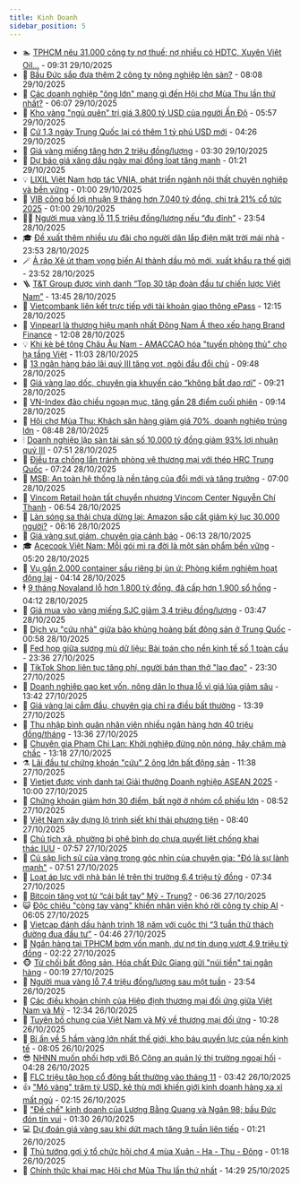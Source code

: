 ```yaml
---
title: Kinh Doanh
sidebar_position: 5
---
```


<!-- dantri-kinh-doanh:START -->
- 🏊 [TPHCM nêu 31.000 công ty nợ thuế; nợ nhiều có HDTC, Xuyên Việt Oil...](https://dantri.com.vn/kinh-doanh/tphcm-neu-31000-cong-ty-no-thue-no-nhieu-co-hdtc-xuyen-viet-oil-20251029153224400.htm) - 09:31 29/10/2025
- 🦆 [Bầu Đức sắp đưa thêm 2 công ty nông nghiệp lên sàn?](https://dantri.com.vn/kinh-doanh/bau-duc-sap-dua-them-2-cong-ty-nong-nghiep-len-san-20251029144755054.htm) - 08:08 29/10/2025
- 🦄 [Các doanh nghiệp &quot;ông lớn&quot; mang gì đến Hội chợ Mùa Thu lần thứ nhất?](https://dantri.com.vn/kinh-doanh/cac-doanh-nghiep-ong-lon-mang-gi-den-hoi-cho-mua-thu-lan-thu-nhat-20251028235335265.htm) - 06:07 29/10/2025
- 🌝 [Kho vàng &quot;ngủ quên&quot; trị giá 3.800 tỷ USD của người Ấn Độ](https://dantri.com.vn/kinh-doanh/kho-vang-ngu-quen-tri-gia-3800-ty-usd-cua-nguoi-an-do-20251029115313236.htm) - 05:57 29/10/2025
- 💃 [Cứ 1,3 ngày Trung Quốc lại có thêm 1 tỷ phú USD mới](https://dantri.com.vn/kinh-doanh/cu-13-ngay-trung-quoc-lai-co-them-1-ty-phu-usd-moi-20251029101258149.htm) - 04:26 29/10/2025
- 🦏 [Giá vàng miếng tăng hơn 2 triệu đồng/lượng](https://dantri.com.vn/kinh-doanh/gia-vang-mieng-tang-hon-2-trieu-dongluong-20251029093141439.htm) - 03:30 29/10/2025
- 🦩 [Dự báo giá xăng dầu ngày mai đồng loạt tăng mạnh](https://dantri.com.vn/kinh-doanh/du-bao-gia-xang-dau-ngay-mai-dong-loat-tang-manh-20251029010034204.htm) - 01:21 29/10/2025
- 💡 [LIXIL Việt Nam hợp tác VNIA, phát triển ngành nội thất chuyên nghiệp và bền vững](https://dantri.com.vn/kinh-doanh/lixil-viet-nam-hop-tac-vnia-phat-trien-nganh-noi-that-chuyen-nghiep-va-ben-vung-20251028215217411.htm) - 01:00 29/10/2025
- 🌊 [VIB công bố lợi nhuận 9 tháng hơn 7.040 tỷ đồng, chi trả 21% cổ tức 2025](https://dantri.com.vn/kinh-doanh/vib-cong-bo-loi-nhuan-9-thang-hon-7040-ty-dong-chi-tra-21-co-tuc-2025-20251028201535342.htm) - 01:00 29/10/2025
- 🧑‍💻 [Người mua vàng lỗ 11,5 triệu đồng/lượng nếu “đu đỉnh”](https://dantri.com.vn/kinh-doanh/nguoi-mua-vang-lo-115-trieu-dongluong-neu-du-dinh-20251029003618367.htm) - 23:54 28/10/2025
- 🎓 [Đề xuất thêm nhiều ưu đãi cho người dân lắp điện mặt trời mái nhà](https://dantri.com.vn/kinh-doanh/de-xuat-them-nhieu-uu-dai-cho-nguoi-dan-lap-dien-mat-troi-mai-nha-20251029003651224.htm) - 23:53 28/10/2025
- 🪄 [Ả rập Xê út tham vọng biến AI thành dầu mỏ mới, xuất khẩu ra thế giới](https://dantri.com.vn/kinh-doanh/a-rap-xe-ut-tham-vong-bien-ai-thanh-dau-mo-moi-xuat-khau-ra-the-gioi-20251028154803526.htm) - 23:52 28/10/2025
- 🪜 [T&amp;T Group được vinh danh “Top 30 tập đoàn đầu tư chiến lược Việt Nam”](https://dantri.com.vn/kinh-doanh/tt-group-duoc-vinh-danh-top-30-tap-doan-dau-tu-chien-luoc-viet-nam-20251028201044061.htm) - 13:45 28/10/2025
- 🦄 [Vietcombank liên kết trực tiếp với tài khoản giao thông ePass](https://dantri.com.vn/kinh-doanh/vietcombank-lien-ket-truc-tiep-voi-tai-khoan-giao-thong-epass-20251028191204896.htm) - 12:15 28/10/2025
- 💯 [Vinpearl là thương hiệu mạnh nhất Đông Nam Á theo xếp hạng Brand Finance](https://dantri.com.vn/kinh-doanh/vinpearl-la-thuong-hieu-manh-nhat-dong-nam-a-theo-xep-hang-brand-finance-20251028181351324.htm) - 12:08 28/10/2025
- 💡 [Khi kè bê tông Châu Âu Nam - AMACCAO hóa &quot;tuyến phòng thủ&quot; cho hạ tầng Việt](https://dantri.com.vn/kinh-doanh/khi-ke-be-tong-chau-au-nam-amaccao-hoa-tuyen-phong-thu-cho-ha-tang-viet-20251028174033450.htm) - 11:03 28/10/2025
- 🧰 [13 ngân hàng báo lãi quý III tăng vọt, ngôi đầu đổi chủ](https://dantri.com.vn/kinh-doanh/13-ngan-hang-bao-lai-quy-iii-tang-vot-ngoi-dau-doi-chu-20251028160725018.htm) - 09:48 28/10/2025
- 🎊 [Giá vàng lao dốc, chuyên gia khuyến cáo “không bắt dao rơi”](https://dantri.com.vn/kinh-doanh/gia-vang-lao-doc-chuyen-gia-khuyen-cao-khong-bat-dao-roi-20251028155728354.htm) - 09:21 28/10/2025
- 🔭 [VN-Index đảo chiều ngoạn mục, tăng gần 28 điểm cuối phiên](https://dantri.com.vn/kinh-doanh/vn-index-dao-chieu-ngoan-muc-tang-gan-28-diem-cuoi-phien-20251028160043540.htm) - 09:14 28/10/2025
- 💼 [Hội chợ Mùa Thu: Khách săn hàng giảm giá 70%, doanh nghiệp trúng lớn](https://dantri.com.vn/kinh-doanh/hoi-cho-mua-thu-khach-san-hang-giam-gia-70-doanh-nghiep-trung-lon-20251028152202628.htm) - 08:48 28/10/2025
- 🕯 [Doanh nghiệp lập sàn tài sản số 10.000 tỷ đồng giảm 93% lợi nhuận quý III](https://dantri.com.vn/kinh-doanh/doanh-nghiep-lap-san-tai-san-so-10000-ty-dong-giam-93-loi-nhuan-quy-iii-20251028142914068.htm) - 07:51 28/10/2025
- 🫣 [Điều tra chống lẩn tránh phòng vệ thương mại với thép HRC Trung Quốc](https://dantri.com.vn/kinh-doanh/dieu-tra-chong-lan-tranh-phong-ve-thuong-mai-voi-thep-hrc-trung-quoc-20251028140635238.htm) - 07:24 28/10/2025
- 🤠 [MSB: An toàn hệ thống là nền tảng của đổi mới và tăng trưởng](https://dantri.com.vn/kinh-doanh/msb-an-toan-he-thong-la-nen-tang-cua-doi-moi-va-tang-truong-20251028120317219.htm) - 07:00 28/10/2025
- 🌈 [Vincom Retail hoàn tất chuyển nhượng Vincom Center Nguyễn Chí Thanh](https://dantri.com.vn/kinh-doanh/vincom-retail-hoan-tat-chuyen-nhuong-vincom-center-nguyen-chi-thanh-20251028133306209.htm) - 06:54 28/10/2025
- 🦅 [Làn sóng sa thải chưa dừng lại: Amazon sắp cắt giảm kỷ lục 30.000 người?](https://dantri.com.vn/kinh-doanh/lan-song-sa-thai-chua-dung-lai-amazon-sap-cat-giam-ky-luc-30000-nguoi-20251028123838704.htm) - 06:16 28/10/2025
- 🌁 [Giá vàng sụt giảm, chuyên gia cảnh báo](https://dantri.com.vn/kinh-doanh/gia-vang-sut-giam-chuyen-gia-canh-bao-20251028121018589.htm) - 06:13 28/10/2025
- 🎓 [Acecook Việt Nam: Mỗi gói mì ra đời là một sản phẩm bền vững](https://dantri.com.vn/kinh-doanh/acecook-viet-nam-moi-goi-mi-ra-doi-la-mot-san-pham-ben-vung-20251028115953527.htm) - 05:20 28/10/2025
- 📝 [Vụ gần 2.000 container sầu riêng bị ùn ứ: Phòng kiểm nghiệm hoạt động lại](https://dantri.com.vn/kinh-doanh/vu-gan-2000-container-sau-rieng-bi-un-u-phong-kiem-nghiem-hoat-dong-lai-20251027182519348.htm) - 04:14 28/10/2025
- 🕴 [9 tháng Novaland lỗ hơn 1.800 tỷ đồng, đã cấp hơn 1.900 sổ hồng](https://dantri.com.vn/kinh-doanh/9-thang-novaland-lo-hon-1800-ty-dong-da-cap-hon-1900-so-hong-20251028103342322.htm) - 04:12 28/10/2025
- 🧰 [Giá mua vào vàng miếng SJC giảm 3,4 triệu đồng/lượng](https://dantri.com.vn/kinh-doanh/gia-mua-vao-vang-mieng-sjc-giam-34-trieu-dongluong-20251028072816224.htm) - 03:47 28/10/2025
- 🤖 [Dịch vụ &quot;cứu nhà&quot; giữa bão khủng hoảng bất động sản ở Trung Quốc](https://dantri.com.vn/kinh-doanh/dich-vu-cuu-nha-giua-bao-khung-hoang-bat-dong-san-o-trung-quoc-20251027155527714.htm) - 00:58 28/10/2025
- 🤠 [Fed họp giữa sương mù dữ liệu: Bài toán cho nền kinh tế số 1 toàn cầu](https://dantri.com.vn/kinh-doanh/fed-hop-giua-suong-mu-du-lieu-bai-toan-cho-nen-kinh-te-so-1-toan-cau-20251027213521395.htm) - 23:36 27/10/2025
- 🌮 [TikTok Shop liên tục tăng phí, người bán than thở &quot;lao đao&quot;](https://dantri.com.vn/kinh-doanh/tiktok-shop-lien-tuc-tang-phi-nguoi-ban-than-tho-lao-dao-20251027233952581.htm) - 23:30 27/10/2025
- 🦄 [Doanh nghiệp gạo kẹt vốn, nông dân lo thua lỗ vì giá lúa giảm sâu](https://dantri.com.vn/kinh-doanh/doanh-nghiep-gao-ket-von-nong-dan-lo-thua-lo-vi-gia-lua-giam-sau-20251027202523598.htm) - 13:42 27/10/2025
- 👺 [Giá vàng lại cắm đầu, chuyên gia chỉ ra điều bất thường](https://dantri.com.vn/kinh-doanh/gia-vang-lai-cam-dau-chuyen-gia-chi-ra-dieu-bat-thuong-20251027203253911.htm) - 13:39 27/10/2025
- 🤗 [Thu nhập bình quân nhân viên nhiều ngân hàng hơn 40 triệu đồng/tháng](https://dantri.com.vn/kinh-doanh/thu-nhap-binh-quan-nhan-vien-nhieu-ngan-hang-hon-40-trieu-dongthang-20251027201853052.htm) - 13:36 27/10/2025
- 💪 [Chuyên gia Phạm Chi Lan: Khởi nghiệp đừng nôn nóng, hãy chậm mà chắc](https://dantri.com.vn/kinh-doanh/chuyen-gia-pham-chi-lan-khoi-nghiep-dung-non-nong-hay-cham-ma-chac-20251027100224108.htm) - 13:18 27/10/2025
- ⚗️ [Lãi đầu tư chứng khoán &quot;cứu&quot; 2 ông lớn bất động sản](https://dantri.com.vn/kinh-doanh/lai-dau-tu-chung-khoan-cuu-2-ong-lon-bat-dong-san-20251027173434858.htm) - 11:38 27/10/2025
- 🧠 [Vietjet được vinh danh tại Giải thưởng Doanh nghiệp ASEAN 2025](https://dantri.com.vn/kinh-doanh/vietjet-duoc-vinh-danh-tai-giai-thuong-doanh-nghiep-asean-2025-20251027165158214.htm) - 10:00 27/10/2025
- 🗽 [Chứng khoán giảm hơn 30 điểm, bất ngờ ở nhóm cổ phiếu lớn](https://dantri.com.vn/kinh-doanh/chung-khoan-giam-hon-30-diem-bat-ngo-o-nhom-co-phieu-lon-20251027154840740.htm) - 08:52 27/10/2025
- 🫣 [Việt Nam xây dựng lộ trình siết khí thải phương tiện](https://dantri.com.vn/kinh-doanh/viet-nam-xay-dung-lo-trinh-siet-khi-thai-phuong-tien-20251027152802946.htm) - 08:40 27/10/2025
- 🫣 [Chủ tịch xã, phường bị phê bình do chưa quyết liệt chống khai thác IUU](https://dantri.com.vn/kinh-doanh/chu-tich-xa-phuong-bi-phe-binh-do-chua-quyet-liet-chong-khai-thac-iuu-20251026162004665.htm) - 07:57 27/10/2025
- 🫣 [Cú sập lịch sử của vàng trong góc nhìn của chuyên gia: &quot;Đó là sự lành mạnh&quot;](https://dantri.com.vn/kinh-doanh/cu-sap-lich-su-cua-vang-trong-goc-nhin-cua-chuyen-gia-do-la-su-lanh-manh-20251027143707892.htm) - 07:51 27/10/2025
- 💂 [Loạt áp lực với nhà bán lẻ trên thị trường 6,4 triệu tỷ đồng](https://dantri.com.vn/kinh-doanh/loat-ap-luc-voi-nha-ban-le-tren-thi-truong-64-trieu-ty-dong-20251027130530887.htm) - 07:34 27/10/2025
- 💫 [Bitcoin tăng vọt từ “cái bắt tay” Mỹ - Trung?](https://dantri.com.vn/kinh-doanh/bitcoin-tang-vot-tu-cai-bat-tay-my-trung-20251027095801713.htm) - 06:36 27/10/2025
- 😺 [Độc chiêu &quot;còng tay vàng&quot; khiến nhân viên khó rời công ty chip AI](https://dantri.com.vn/kinh-doanh/doc-chieu-cong-tay-vang-khien-nhan-vien-kho-roi-cong-ty-chip-ai-20251027090832589.htm) - 06:05 27/10/2025
- 🦆 [Vietcap đánh dấu hành trình 18 năm với cuộc thi “3 tuần thử thách đường đua đầu tư”](https://dantri.com.vn/kinh-doanh/vietcap-danh-dau-hanh-trinh-18-nam-voi-cuoc-thi-3-tuan-thu-thach-duong-dua-dau-tu-20251027112005805.htm) - 04:46 27/10/2025
- 👀 [Ngân hàng tại TPHCM bơm vốn mạnh, dư nợ tín dụng vượt 4,9 triệu tỷ đồng](https://dantri.com.vn/kinh-doanh/ngan-hang-tai-tphcm-bom-von-manh-du-no-tin-dung-vuot-49-trieu-ty-dong-20251027083135748.htm) - 02:22 27/10/2025
- 🐵 [Từ chối bất động sản, Hóa chất Đức Giang gửi &quot;núi tiền&quot; tại ngân hàng](https://dantri.com.vn/kinh-doanh/tu-choi-bat-dong-san-hoa-chat-duc-giang-gui-nui-tien-tai-ngan-hang-20251026175921421.htm) - 00:19 27/10/2025
- 🤖 [Người mua vàng lỗ 7,4 triệu đồng/lượng sau một tuần](https://dantri.com.vn/kinh-doanh/nguoi-mua-vang-lo-74-trieu-dongluong-sau-mot-tuan-20251026214830268.htm) - 23:54 26/10/2025
- 💂 [Các điều khoản chính của Hiệp định thương mại đối ứng giữa Việt Nam và Mỹ](https://dantri.com.vn/kinh-doanh/cac-dieu-khoan-chinh-cua-hiep-dinh-thuong-mai-doi-ung-giua-viet-nam-va-my-20251026184955653.htm) - 12:34 26/10/2025
- 🦆 [Tuyên bố chung của Việt Nam và Mỹ về thương mại đối ứng](https://dantri.com.vn/kinh-doanh/tuyen-bo-chung-cua-viet-nam-va-my-ve-thuong-mai-doi-ung-20251026172306354.htm) - 10:28 26/10/2025
- 🦅 [Bí ẩn về 5 hầm vàng lớn nhất thế giới, kho báu quyền lực của nền kinh tế](https://dantri.com.vn/kinh-doanh/bi-an-ve-5-ham-vang-lon-nhat-the-gioi-kho-bau-quyen-luc-cua-nen-kinh-te-20251018234145141.htm) - 08:05 26/10/2025
- 😎 [NHNN muốn phối hợp với Bộ Công an quản lý thị trường ngoại hối](https://dantri.com.vn/kinh-doanh/nhnn-muon-phoi-hop-voi-bo-cong-an-quan-ly-thi-truong-ngoai-hoi-20251026111853481.htm) - 04:28 26/10/2025
- 🐎 [FLC triệu tập họp cổ đông bất thường vào tháng 11](https://dantri.com.vn/kinh-doanh/flc-trieu-tap-hop-co-dong-bat-thuong-vao-thang-11-20251026100131553.htm) - 03:42 26/10/2025
- 👍 [&quot;Mỏ vàng&quot; trăm tỷ USD, kẻ thù mới khiến giới kinh doanh hàng xa xỉ mất ngủ](https://dantri.com.vn/kinh-doanh/mo-vang-tram-ty-usd-ke-thu-moi-khien-gioi-kinh-doanh-hang-xa-xi-mat-ngu-20251025152425867.htm) - 02:15 26/10/2025
- 🦒 [&quot;Đế chế&quot; kinh doanh của Lương Bằng Quang và Ngân 98; bầu Đức đón tin vui](https://dantri.com.vn/kinh-doanh/de-che-kinh-doanh-cua-luong-bang-quang-va-ngan-98-bau-duc-don-tin-vui-20251026002543839.htm) - 01:30 26/10/2025
- 💻 [Dự đoán giá vàng sau khi dứt mạch tăng 9 tuần liên tiếp](https://dantri.com.vn/kinh-doanh/du-doan-gia-vang-sau-khi-dut-mach-tang-9-tuan-lien-tiep-20251025215549212.htm) - 01:21 26/10/2025
- 👺 [Thủ tướng gợi ý tổ chức hội chợ 4 mùa Xuân - Hạ - Thu - Đông](https://dantri.com.vn/kinh-doanh/thu-tuong-goi-y-to-chuc-hoi-cho-4-mua-xuan-ha-thu-dong-20251025212340875.htm) - 01:18 26/10/2025
- 🧐 [Chính thức khai mạc Hội chợ Mùa Thu lần thứ nhất](https://dantri.com.vn/kinh-doanh/chinh-thuc-khai-mac-hoi-cho-mua-thu-lan-thu-nhat-20251025210300018.htm) - 14:29 25/10/2025<!-- dantri-kinh-doanh:END -->
